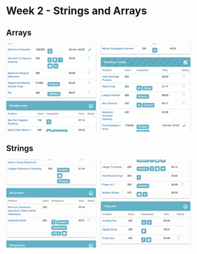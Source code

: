 # Week 2 - Strings and Arrays

## Arrays
![arrays](https://github.com/imoran/prework-repo/blob/master/week2codepath.gif)

## Strings
![strings](https://github.com/imoran/prework-repo/blob/master/week2codepath2.gif)
